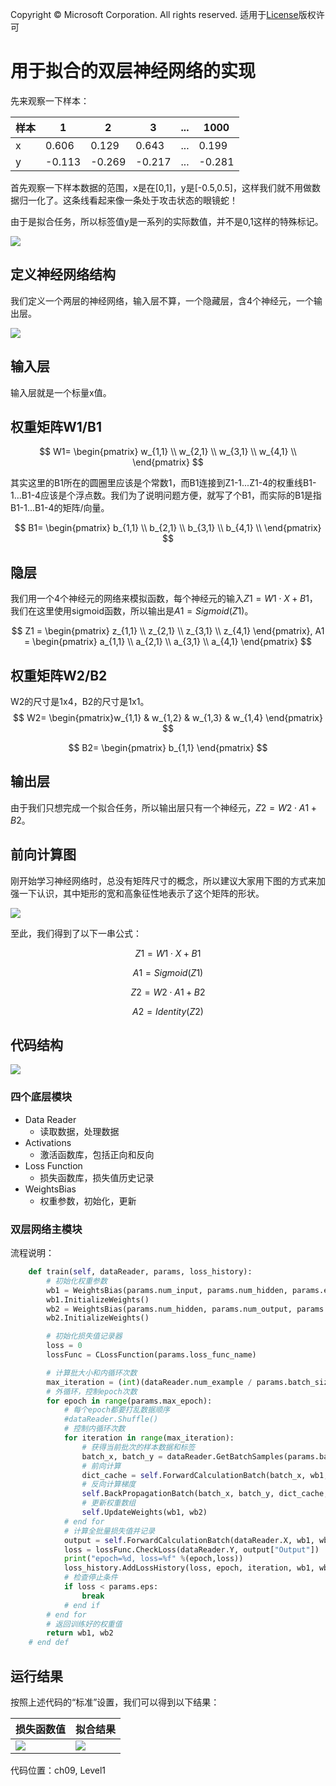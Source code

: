 Copyright © Microsoft Corporation. All rights reserved.
  适用于[License](https://github.com/Microsoft/ai-edu/blob/master/LICENSE.md)版权许可

# 用于拟合的双层神经网络的实现

先来观察一下样本：

|样本|1|2|3|...|1000|
|---|---|---|---|---|---|
|x|0.606|0.129|0.643|...|0.199|
|y|-0.113|-0.269|-0.217|...|-0.281|

首先观察一下样本数据的范围，x是在[0,1]，y是[-0.5,0.5]，这样我们就不用做数据归一化了。这条线看起来像一条处于攻击状态的眼镜蛇！

由于是拟合任务，所以标签值y是一系列的实际数值，并不是0,1这样的特殊标记。

<img src="..\Images\9\Sample.png">

## 定义神经网络结构

我们定义一个两层的神经网络，输入层不算，一个隐藏层，含4个神经元，一个输出层。

<img src="..\Images\9\nn.png">

## 输入层

输入层就是一个标量x值。

## 权重矩阵W1/B1

$$
W1=
\begin{pmatrix}
w_{1,1} \\
w_{2,1} \\
w_{3,1} \\
w_{4,1} \\
\end{pmatrix}
$$

其实这里的B1所在的圆圈里应该是个常数1，而B1连接到Z1-1...Z1-4的权重线B1-1...B1-4应该是个浮点数。我们为了说明问题方便，就写了个B1，而实际的B1是指B1-1...B1-4的矩阵/向量。

$$
B1=
\begin{pmatrix}
b_{1,1} \\
b_{2,1} \\
b_{3,1} \\
b_{4,1} \\
\end{pmatrix}
$$


## 隐层

我们用一个4个神经元的网络来模拟函数，每个神经元的输入$Z1 = W1 \cdot X + B1$，我们在这里使用sigmoid函数，所以输出是$A1 = Sigmoid(Z1)$。

$$
Z1 = \begin{pmatrix}
z_{1,1} \\ 
z_{2,1} \\ 
z_{3,1} \\
z_{4,1} \end{pmatrix},
A1 = \begin{pmatrix}
a_{1,1} \\ 
a_{2,1} \\ 
a_{3,1} \\
a_{4,1} \end{pmatrix}
$$


## 权重矩阵W2/B2

W2的尺寸是1x4，B2的尺寸是1x1。
$$
W2=
\begin{pmatrix}w_{1,1} & w_{1,2} & w_{1,3} & w_{1,4} \end{pmatrix}
$$

$$
B2=
\begin{pmatrix}
b_{1,1}
\end{pmatrix}
$$

## 输出层

由于我们只想完成一个拟合任务，所以输出层只有一个神经元，$Z2=W2 \cdot A1+B2$。


## 前向计算图

刚开始学习神经网络时，总没有矩阵尺寸的概念，所以建议大家用下图的方式来加强一下认识，其中矩形的宽和高象征性地表示了这个矩阵的形状。

<img src="..\Images\9\fc.png">

至此，我们得到了以下一串公式：

$$Z1=W1 \cdot X+B1$$

$$A1=Sigmoid(Z1)$$

$$Z2=W2 \cdot A1+B2$$

$$A2=Identity(Z2) \tag{这一步可以省略}$$

## 代码结构

<img src="..\Images\9\modules.png">

### 四个底层模块
- Data Reader
  - 读取数据，处理数据
- Activations
  - 激活函数库，包括正向和反向
- Loss Function
  - 损失函数库，损失值历史记录
- WeightsBias
  - 权重参数，初始化，更新

### 双层网络主模块

流程说明：

```Python
    def train(self, dataReader, params, loss_history):
        # 初始化权重参数
        wb1 = WeightsBias(params.num_input, params.num_hidden, params.eta)
        wb1.InitializeWeights()
        wb2 = WeightsBias(params.num_hidden, params.num_output, params.eta)
        wb2.InitializeWeights()

        # 初始化损失值记录器
        loss = 0 
        lossFunc = CLossFunction(params.loss_func_name)

        # 计算批大小和内循环次数
        max_iteration = (int)(dataReader.num_example / params.batch_size)
        # 外循环，控制epoch次数
        for epoch in range(params.max_epoch):
            # 每个epoch都要打乱数据顺序
            #dataReader.Shuffle()
            # 控制内循环次数
            for iteration in range(max_iteration):
                # 获得当前批次的样本数据和标签
                batch_x, batch_y = dataReader.GetBatchSamples(params.batch_size,iteration)
                # 前向计算
                dict_cache = self.ForwardCalculationBatch(batch_x, wb1, wb2)
                # 反向计算梯度
                self.BackPropagationBatch(batch_x, batch_y, dict_cache, wb1, wb2)
                # 更新权重数组
                self.UpdateWeights(wb1, wb2)
            # end for            
            # 计算全批量损失值并记录
            output = self.ForwardCalculationBatch(dataReader.X, wb1, wb2)
            loss = lossFunc.CheckLoss(dataReader.Y, output["Output"])
            print("epoch=%d, loss=%f" %(epoch,loss))
            loss_history.AddLossHistory(loss, epoch, iteration, wb1, wb2)            
            # 检查停止条件
            if loss < params.eps:
                break
            # end if
        # end for
        # 返回训练好的权重值
        return wb1, wb2
    # end def
```

## 运行结果

按照上述代码的“标准”设置，我们可以得到以下结果：

|损失函数值|拟合结果|
|---|---|
|<img src="..\Images\9\sgd_loss.png">|<img src="..\Images\9\sgd_result.png">|


代码位置：ch09, Level1
